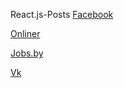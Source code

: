 React.js-Posts
[Facebook](images/facebook.png)

[Onliner](images/onliner.png)

[Jobs.by](images/rabota.png)

[Vk](images/vk.png)
